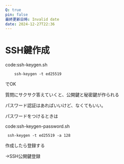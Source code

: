 ```yaml
---
Q: true
pin: false
最終更新日時: Invalid date
date: 2024-12-27T22:36
---
```

# SSH鍵作成

code:ssh-keygen.sh

```Plain
    ssh-keygen -t ed25519
```

でOK

質問にサクサク答えていくと、公開鍵と秘密鍵が作られる

パスワード認証はあればいいけど、なくてもいい。

パスワードをつけるときは

code:ssh-keygen-password.sh

```Plain
 ssh-keygen -t ed25519 -a 128
```

作成したら登録する

→SSH公開鍵登録